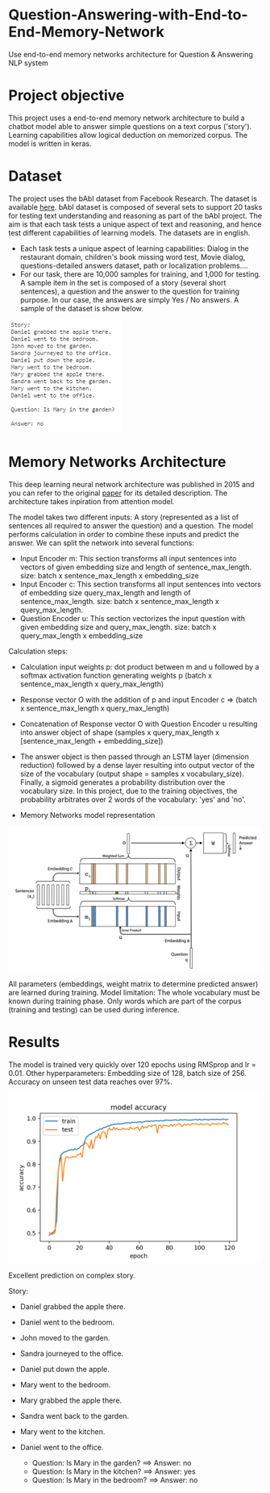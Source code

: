 # Question-Answering-with-End-to-End-Memory-Network
Use end-to-end memory networks architecture for Question &amp; Answering NLP system

# Project objective
This project uses a end-to-end memory network architecture to build a chatbot model able to answer simple questions on a text corpus ('story'). Learning capabilities allow logical deduction on memorized corpus. The model is written in keras.

# Dataset

The project uses the bAbI dataset from Facebook Research. The dataset is available [here](https://research.fb.com/downloads/babi/). bAbI dataset is composed of several sets to support 20 tasks for testing text understanding and reasoning as part of the bAbI project. The aim is that each task tests a unique aspect of text and reasoning, and hence test different capabilities of learning models. The datasets are in english.
- Each task tests a unique aspect of learning capabilities: Dialog in the restaurant domain, children's book missing word test, Movie dialog, questions-detailed answers dataset, path or localization problems....
- For our task, there are 10,000 samples for training, and 1,000 for testing. A sample item in the set is composed of a story (several short sentences), a question and the answer to the question for training purpose. In our case, the answers are simply Yes / No answers. A sample of the dataset is show below.

![](asset/sample.jpg)

# Memory Networks Architecture

This deep learning neural network architecture was published in 2015 and you can refer to the original [paper](https://arxiv.org/abs/1503.08895) for its detailed description. The architecture takes inpiration from attention model.

The model takes two different inputs: A story (represented as a list of sentences all required to answer the question) and a question. The model performs calculation in order to combine these inputs and predict the answer. We can split the network into several functions:
- Input Encoder m: This section transforms all input sentences into vectors of given embedding size and length of sentence_max_length. size: batch x sentence_max_length x embedding_size
- Input Encoder c: This section transforms all input sentences into vectors of embedding size query_max_length and length of sentence_max_length. size: batch x sentence_max_length x query_max_length.
- Question Encoder u: This section vectorizes the input question with given embedding size and query_max_length. size: batch x query_max_length x embedding_size

Calculation steps:
- Calculation input weights p: dot product between m and u followed by a softmax activation function generating weights p (batch x sentence_max_length x query_max_length)
- Response vector O with the addition of p and input Encoder c => (batch x sentence_max_length x query_max_length)
- Concatenation of Response vector O with Question Encoder u resulting into answer object of shape (samples x query_max_length x [sentence_max_length + embedding_size])
- The answer object is then passed through an LSTM layer (dimension reduction) followed by a dense layer resulting into output vector of the size of the vocabulary (output shape = samples x vocabulary_size). Finally, a sigmoid generates a probability distribution over the vocabulary size. In this project, due to the training objectives, the probability arbitrates over 2 words of the vocabulary: 'yes' and 'no'.

- Memory Networks model representation

![](asset/memory_networks.png)

All parameters (embeddings, weight matrix to determine predicted answer) are learned during training.
Model limitation: The whole vocabulary must be known during training phase. Only words which are part of the corpus (training and testing) can be used during inference. 

# Results

The model is trained very quickly over 120 epochs using RMSprop and lr = 0.01. Other hyperparameters: Embedding size of 128, batch size of 256. Accuracy on unseen test data reaches over 97%.

![](asset/accuracy.png)

Excellent prediction on complex story.

Story:
- Daniel grabbed the apple there.
- Daniel went to the bedroom.
- John moved to the garden.
- Sandra journeyed to the office.
- Daniel put down the apple.
- Mary went to the bedroom.
- Mary grabbed the apple there.
- Sandra went back to the garden.
- Mary went to the kitchen.
- Daniel went to the office.

  - Question: Is Mary in the garden?  ==> Answer: no
  - Question: Is Mary in the kitchen?  ==> Answer: yes
  - Question: Is Mary in the bedroom?  ==> Answer: no

